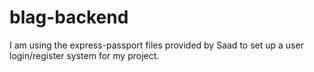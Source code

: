 # blag-backend

I am using the express-passport files provided by Saad to set up a user login/register system for my project.

